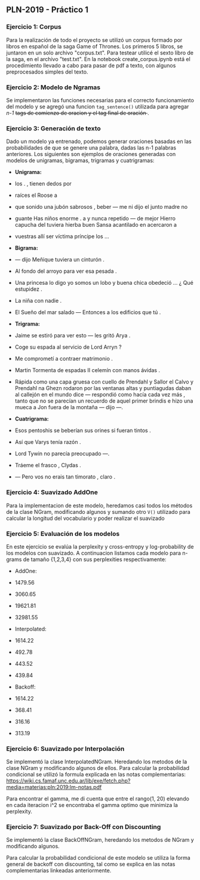## PLN-2019 - Práctico 1


### Ejercicio 1: Corpus

Para la realización de todo el proyecto se utilizó un corpus formado por libros en español de la saga Game of Thrones.
Los primeros 5 libros, se juntaron en un solo archivo "corpus.txt".
Para testear utilicé el sexto libro de la saga,
en el archivo "test.txt".
En la notebook create_corpus.ipynb está el procedimiento llevado a cabo para pasar de pdf a texto, con algunos preprocesados simples del texto.


### Ejercicio 2: Modelo de Ngramas

Se implementaron las funciones necesarias para el correcto funcionamiento del modelo y se agregó una funcion `tag_sentence()` utilizada para agregar _n-1_ __<s>__ tags de comienzo de oracion y el tag final de oración __</s>__.


### Ejercicio 3: Generación de texto

Dado un modelo ya entrenado, podemos generar oraciones basadas en las probabilidades de que se genere una palabra, dadas las n-1 palabras anteriores. Los siguientes son ejemplos de oraciones generadas con modelos de unigramas, bigramas, trigramas y cuatrigramas:

* __Unigrama:__

 * los . , tienen dedos por

 * raíces el Roose a 

 * que sonido una jubón sabrosos , beber — me ni 
   dijo el junto madre no 

 * guante Has niños enorme . a y nunca repetido — 
   de mejor Hierro capucha del tuviera hierba 
   buen Sansa acantilado en acercaron a 
 
 * vuestras allí ser víctima príncipe los ... 

* __Bigrama:__
 * — dijo Meñique tuviera un cinturón . 

 * Al fondo del arroyo para ver esa pesada . 

 * Una princesa lo digo yo somos un lobo y buena chica obedeció ... ¿ Qué estupidez . 

 * La niña con nadie . 

 * El Sueño del mar salado — Entonces a los edificios que tú . 

* __Trigrama:__

 * Jaime se estiró para ver esto — les gritó Arya . 

 * Coge su espada al servicio de Lord Arryn ? 

 * Me comprometí a contraer matrimonio . 

 * Martin Tormenta de espadas II celemín con manos ávidas . 

 * Rápida como una capa gruesa con cuello de Prendahl y Sallor el Calvo y Prendahl na Ghezn rodaron por las ventanas altas y puntiagudas daban al callejón en el mundo dice — respondió como hacía cada vez más , tanto que no se parecían un recuerdo de aquel primer brindis e hizo una mueca a Jon fuera de la montaña — dijo —. 

* __Cuatrigrama:__

 * Esos pentoshis se beberían sus orines si fueran tintos . 

 * Así que Varys tenía razón . 

 * Lord Tywin no parecía preocupado —. 

 * Tráeme el frasco , Clydas . 

 * — Pero vos no erais tan timorato , claro . 

### Ejercicio 4: Suavizado AddOne

Para la implementacion de este modelo, heredamos casi todos los métodos de la clase NGram, modificando algunos y sumando otro `V()` utilizado para calcular la longitud del vocabulario y poder realizar el suavizado

### Ejercicio 5: Evaluación de los modelos

En este ejercicio se evalúa la perplexity y cross-entropy y log-probability de los modelos con suavizado.
A continuacion listamos cada modelo para n-grams de tamaño {1,2,3,4} con sus perplexities respectivamente:

* AddOne:
 * 1479.56
 * 3060.65
 * 19621.81
 * 32981.55

* Interpolated:
 * 1614.22
 * 492.78
 * 443.52
 * 439.84

* Backoff:
 * 1614.22
 * 368.41
 * 316.16
 * 313.19


### Ejercicio 6: Suavizado por Interpolación

Se implementó la clase InterpolatedNGram. Heredando los metodos de la clase NGram y modificando algunos de ellos. Para calcular la probabilidad condicional se utilizó la formula explicada en las notas complementarias: 
https://wiki.cs.famaf.unc.edu.ar/lib/exe/fetch.php?media=materias:pln:2019:lm-notas.pdf

Para encontrar el gamma, me di cuenta que entre el rango(1, 20) elevando en cada iteracion i^2 se encontraba el gamma optimo que minimiza la perplexity.


### Ejercicio 7: Suavizado por Back-Off con Discounting

Se implementó la clase BackOffNGram, heredando los metodos de NGram y modificando algunos.

Para calcular la probabilidad condicional de este modelo se utiliza la forma general de backoff con discounting, tal como se explica en las notas complementarias linkeadas anteriormente.

